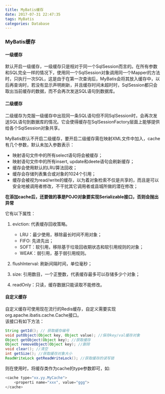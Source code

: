 ```yaml
---
title: MyBatis缓存
date: 2017-07-31 22:47:35
tags: MyBatis  
categories: Database  
---
```


### MyBatis缓存  
#### 一级缓存  
默认开启一级缓存，一级缓存只是相对于同一个SqlSession而言的。在所有参数和SQL完全一样的情况下，使用同一个SqlSession对象调用同一个Mapper的方法时，只执行一次SQL，这是由于在第一次查询后，MyBatis会将其放入缓存中，以后再查询时，若没有显示声明刷新，并且缓存时间未超时时，SqlSession都只会取出当前缓存的数据，而不会再次发送SQL语句到数据库。  

#### 二级缓存  
二级缓存为克服一级缓存中出现同一条SQL语句但不同SqlSession时，会再次发送SQL语句到数据库的情况。它会使得缓存在SqlSessionFactory层面上能够提供给各个SqlSession对象共享。  

MyBatis默认不开启二级缓存，要开启二级缓存需在映射XML文件中加入<cache/>，cache有几个参数，默认未加入参数表示：  
- 映射语句文件中的所有select语句将会被缓存；  
- 映射语句文件中的所有insert, update和deete语句会刷新缓存；  
- 缓存会使用默认的LRU算法回收；  
- 缓存会存储列表集合或对象的1024个引用；  
- 缓存会被视为read/write的缓存，以为着对象检索不仅是共享的，而且是可以安全地被调用者修改，不干扰其它调用者或县城所做的潜在修改；  

**在添加cache后，还要做的事是POJO对象要实现Serializable接口，否则会抛出异常**  

它有以下属性：  
1. eviction: 代表缓存回收策略。  
	- LRU：最少使用，移除最长时间不用对象；  
	- FIFO: 先进先出；  
	- SOFT：软引用，移除基于垃圾回收期状态和软引用规则的对象；  
	- WEAK：弱引用，基于弱引用规则。  

2. flushInterval: 刷新间隔时间，单位毫秒；  
3. size: 引用数目，一个正整数，代表缓存最多可以存储多少个对象；  
4. readOnly：只读，缓存数据只能读取不能修改。  

#### 自定义缓存  
自定义缓存可使用现在流行的Redis缓存，自定义需要实现org.apache.ibatis.cache.Cache接口。  
该接口有如下方法：  

```Java
String getId(); // 获取缓存编号  
void putObject(Object key, Object value); //保存key/val缓存对象  
Object getObject(Object key); //获取缓存  
Object removeObject(Object key); //删除  
void clear(); //清空  
int getSize(); //获取缓存对象大小  
ReadWriteLock getReadWriteLock(); //获取缓存的读写锁
```  

则在使用时，将缓存类作为cache的type参数即可，如:  

```Java
<cache type="xx.yy.MyCache">
	<properti name="xxx", value="ggg">
</cache>
```  

